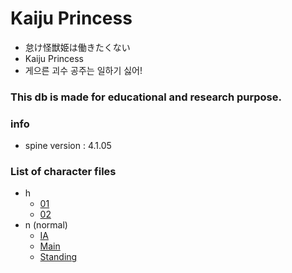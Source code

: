 #  Kaiju Princess
- 怠け怪獣姫は働きたくない
- Kaiju Princess
- 게으른 괴수 공주는 일하기 싫어!
### This db is made for educational and research purpose.
### info
- spine version : 4.1.05
### List of character files
- h
    - [01](./h/01.zip)
    - [02](./h/02.zip)
- n (normal)
    - [IA](./n/ia.zip)
    - [Main](./n/main.zip)
    - [Standing](./n/stand.zip)